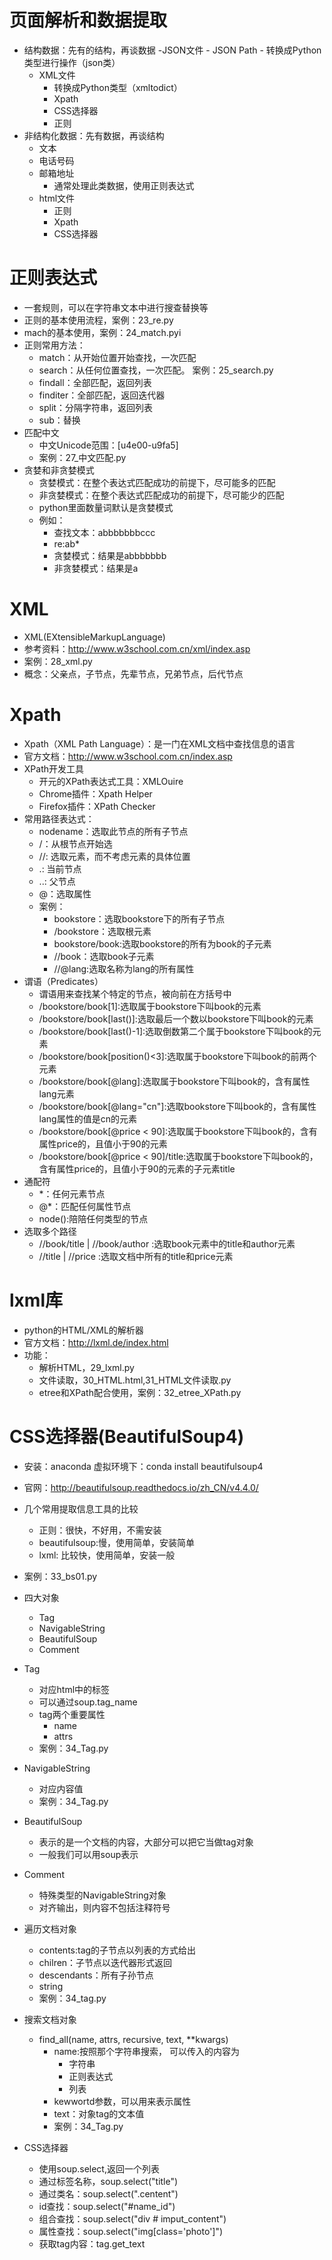 # 页面解析和数据提取
- 结构数据：先有的结构，再谈数据
    -JSON文件
        - JSON Path
        - 转换成Python类型进行操作（json类）
    - XML文件
        - 转换成Python类型（xmltodict）
        - Xpath
        - CSS选择器
        - 正则
- 非结构化数据：先有数据，再谈结构
    - 文本
    - 电话号码
    - 邮箱地址
        - 通常处理此类数据，使用正则表达式
    - html文件
        - 正则
        - Xpath
        - CSS选择器
        
# 正则表达式
- 一套规则，可以在字符串文本中进行搜查替换等
- 正则的基本使用流程，案例：23_re.py
- mach的基本使用，案例：24_match.pyi
- 正则常用方法：
    - match：从开始位置开始查找，一次匹配
    - search：从任何位置查找，一次匹配。 案例：25_search.py
    - findall：全部匹配，返回列表
    - finditer：全部匹配，返回迭代器
    - split：分隔字符串，返回列表
    - sub：替换
- 匹配中文
    - 中文Unicode范围：[u4e00-u9fa5]
    - 案例：27_中文匹配.py
- 贪婪和非贪婪模式
    - 贪婪模式：在整个表达式匹配成功的前提下，尽可能多的匹配
    - 非贪婪模式：在整个表达式匹配成功的前提下，尽可能少的匹配
    - python里面数量词默认是贪婪模式
    - 例如：
        - 查找文本：abbbbbbbccc
        - re:ab*
        - 贪婪模式：结果是abbbbbbb
        - 非贪婪模式：结果是a   

# XML
- XML(EXtensibleMarkupLanguage)
- 参考资料：http://www.w3school.com.cn/xml/index.asp
- 案例：28_xml.py
- 概念：父亲点，子节点，先辈节点，兄弟节点，后代节点

# Xpath
- Xpath（XML Path Language）：是一门在XML文档中查找信息的语言
- 官方文档：http://www.w3school.com.cn/index.asp
- XPath开发工具
    - 开元的XPath表达式工具：XMLOuire
    - Chrome插件：Xpath Helper
    - Firefox插件：XPath Checker
- 常用路径表达式：
    - nodename：选取此节点的所有子节点
    - /：从根节点开始选
    - //: 选取元素，而不考虑元素的具体位置
    - .: 当前节点
    - ..: 父节点
    - @：选取属性
    - 案例：
        - bookstore：选取bookstore下的所有子节点
        - /bookstore：选取根元素
        - bookstore/book:选取bookstore的所有为book的子元素
        - //book：选取book子元素
        - //@lang:选取名称为lang的所有属性
- 谓语（Predicates）
    - 谓语用来查找某个特定的节点，被向前在方括号中
    - /bookstore/book[1]:选取属于bookstore下叫book的元素
    - /bookstore/book[last()]:选取最后一个数以bookstore下叫book的元素
    - /bookstore/book[last()-1]:选取倒数第二个属于bookstore下叫book的元素
    - /bookstore/book[position()<3]:选取属于bookstore下叫book的前两个元素
    - /bookstore/book[@lang]:选取属于bookstore下叫book的，含有属性lang元素
    - /bookstore/book[@lang="cn"]:选取bookstore下叫book的，含有属性lang属性的值是cn的元素
    - /bookstore/book[@price < 90]:选取属于bookstore下叫book的，含有属性price的，且值小于90的元素
    - /bookstore/book[@price < 90]/title:选取属于bookstore下叫book的，含有属性price的，且值小于90的元素的子元素title
- 通配符
    - *：任何元素节点
    - @*：匹配任何属性节点
    - node():陪陪任何类型的节点
- 选取多个路径
    - //book/title | //book/author :选取book元素中的title和author元素
    - //title | //price :选取文档中所有的title和price元素
    
# lxml库
- python的HTML/XML的解析器
- 官方文档：http://lxml.de/index.html
- 功能：
    - 解析HTML，29_lxml.py 
    - 文件读取，30_HTML.html,31_HTML文件读取.py          
    - etree和XPath配合使用，案例：32_etree_XPath.py   
    
# CSS选择器(BeautifulSoup4)
- 安装：anaconda 虚拟环境下：conda install beautifulsoup4
- 官网：http://beautifulsoup.readthedocs.io/zh_CN/v4.4.0/
- 几个常用提取信息工具的比较
    - 正则：很快，不好用，不需安装
    - beautifulsoup:慢，使用简单，安装简单
    - lxml: 比较快，使用简单，安装一般
- 案例：33_bs01.py
- 四大对象
    - Tag
    - NavigableString
    - BeautifulSoup
    - Comment
- Tag
    - 对应html中的标签
    - 可以通过soup.tag_name
    - tag两个重要属性 
        - name
        - attrs
    - 案例：34_Tag.py
- NavigableString
    - 对应内容值
    - 案例：34_Tag.py
- BeautifulSoup
    - 表示的是一个文档的内容，大部分可以把它当做tag对象
    - 一般我们可以用soup表示
- Comment
    - 特殊类型的NavigableString对象
    - 对齐输出，则内容不包括注释符号
- 遍历文档对象
    - contents:tag的子节点以列表的方式给出
    - chilren：子节点以迭代器形式返回
    - descendants：所有子孙节点
    - string
    - 案例：34_tag.py
- 搜索文档对象
    - find_all(name, attrs, recursive, text, **kwargs)
        - name:按照那个字符串搜索， 可以传入的内容为
            - 字符串
            - 正则表达式
            - 列表
        - kewwortd参数，可以用来表示属性
        - text：对象tag的文本值
        - 案例：34_Tag.py
        
- CSS选择器
    - 使用soup.select,返回一个列表
    - 通过标签名称，soup.select("title")
    - 通过类名：soup.select(".centent")
    - id查找：soup.select("#name_id")
    - 组合查找：soup.select("div # imput_content")
    - 属性查找：soup.select("img[class='photo']")
    - 获取tag内容：tag.get_text                              

    
    
                 